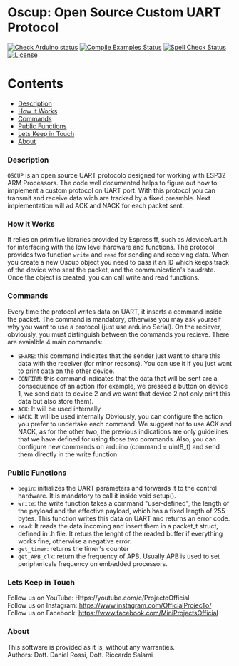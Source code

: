 # Oscup: Open Source Custom UART Protocol
 [![Check Arduino status](https://github.com/arduino-libraries/NTPClient/actions/workflows/check-arduino.yml/badge.svg)](https://github.com/arduino-libraries/NTPClient/actions/workflows/check-arduino.yml)
 [![Compile Examples Status](https://github.com/arduino-libraries/ArduinoBLE/workflows/Compile%20Examples/badge.svg)](https://github.com/arduino-libraries/ArduinoBLE/actions?workflow=Compile+Examples) 
 [![Spell Check Status](https://github.com/arduino-libraries/ArduinoBLE/workflows/Spell%20Check/badge.svg)](https://github.com/arduino-libraries/ArduinoBLE/actions?workflow=Spell+Check)
 [![License](https://poser.pugx.org/aimeos/aimeos-typo3/license.svg)](https://packagist.org/packages/aimeos/aimeos-typo3)
 
 Contents
========

* [Description](#Description)
* [How it Works](#How-it-Works)
* [Commands](#Commands)
* [Public Functions](#Public_Functions)
* [Lets Keep in Touch](#Lets-Keep-in-Touch)
* [About](#About)

 ### Description
 `OSCUP` is an open source UART protocolo designed for working with ESP32 ARM Processors. The code well documented helps to figure out how to implement a custom protocol on UART port. 
 With this protocol you can transmit and receive data wich are tracked by a fixed preamble. Next implementation will ad ACK and NACK for each packet sent.

 ### How it Works
 It relies on primitive libraries provided by Espressiff, such as /device/uart.h for interfacing with the low level hardware and functions. The protocol provides two function  `write` and  `read` for sending and receiving data.
 When you create a new Oscup object you need to pass it an ID which keeps track of the device who sent the packet, and the communication's baudrate. Once the object is created, you can call write and read functions.

 ### Commands
 Every time the protocol writes data on UART, it inserts a command inside the packet. The command is mandatory, otherwise you may ask yourself why you want to use a protocol 
 (just use arduino Serial). On the reciever, obviously, you must distinguish between the commands you recieve. There are avaialble 4 main commands:
  - `SHARE`: this command indicates that the sender just want to share this data with the receiver (for minor reasons). You can use it if you just want to print data on the other device.
  - `CONFIRM`: this command indicates that the data that will be sent are a consequence of an action (for example, we pressed a button on device 1, we send data to device 2 and we want that device 2 not only print this data but also store them).
  - `ACK`: It will be used internally 
  - `NACK`: It will be used internally
Obviously, you can configure the action you prefer to undertake each command. We suggest not to use ACK and NACK, as for the other two, the previous indications are only guidelines that we have defined for using those two commands. Also, you can configure new commands on arduino (command = uint8_t) and send them directly in the write function

 ### Public Functions
  - `begin`: initializes the UART parameters and forwards it to the control hardware. It is mandatory to call it inside void setup().
  - `write`: the write function takes a command "user-defined", the length of the payload and the effective payload, which has a fixed length of 255 bytes. This function writes this data on UART and returns an error code.
  - `read`: It reads the data incoming and insert them in a packet_t struct, defined in .h file. It returs the lenght of the readed buffer if everything works fine, otherwise a negative error.
  - `get_timer`: returns the timer's counter
  - `get_APB_clk`: return the frequency of APB. Usually APB is used to set periphericals frequency on embedded processors.
  

 ### Lets Keep in Touch
 Follow us on YouTube: Https://youtube.com/c/ProjectoOfficial <br/>
 Follow us on Instagram: https://www.instagram.com/OfficialProjecTo/ <br/>
 Follow us on Facebook: https://www.facebook.com/MiniProjectsOfficial <br/>

 ### About
 This software is provided as it is, without any warranties. <br/>
 Authors: Dott. Daniel Rossi, Dott. Riccardo Salami
